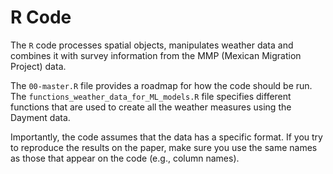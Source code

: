 # R Code

The `R` code processes spatial objects,  manipulates weather data and combines it with survey information from the MMP (Mexican Migration Project) data.

The `00-master.R` file provides a roadmap for how the code should be run. The `functions_weather_data_for_ML_models.R` file specifies different functions that are used to create all the weather measures using the Dayment data. 

Importantly, the code assumes that the data has a specific format. If you try to reproduce the results on the paper, make sure you use the same names as those that appear on the code (e.g., column names).
